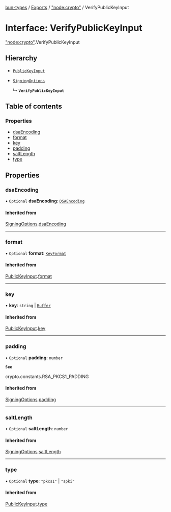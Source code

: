 [bun-types](https://github.com/oven-sh/bun-types/blob/master/api-docs/README.md) / [Exports](https://github.com/oven-sh/bun-types/blob/master/api-docs/modules.md) / ["node:crypto"](https://github.com/oven-sh/bun-types/blob/master/api-docs/modules/node_crypto_.md) / VerifyPublicKeyInput

# Interface: VerifyPublicKeyInput

["node:crypto"](https://github.com/oven-sh/bun-types/blob/master/api-docs/modules/node_crypto_.md).VerifyPublicKeyInput

## Hierarchy

- [`PublicKeyInput`](https://github.com/oven-sh/bun-types/blob/master/api-docs/interfaces/crypto_.PublicKeyInput.md)

- [`SigningOptions`](https://github.com/oven-sh/bun-types/blob/master/api-docs/interfaces/crypto_.SigningOptions.md)

  ↳ **`VerifyPublicKeyInput`**

## Table of contents

### Properties

- [dsaEncoding](https://github.com/oven-sh/bun-types/blob/master/api-docs/interfaces/node_crypto_.VerifyPublicKeyInput.md#dsaencoding)
- [format](https://github.com/oven-sh/bun-types/blob/master/api-docs/interfaces/node_crypto_.VerifyPublicKeyInput.md#format)
- [key](https://github.com/oven-sh/bun-types/blob/master/api-docs/interfaces/node_crypto_.VerifyPublicKeyInput.md#key)
- [padding](https://github.com/oven-sh/bun-types/blob/master/api-docs/interfaces/node_crypto_.VerifyPublicKeyInput.md#padding)
- [saltLength](https://github.com/oven-sh/bun-types/blob/master/api-docs/interfaces/node_crypto_.VerifyPublicKeyInput.md#saltlength)
- [type](https://github.com/oven-sh/bun-types/blob/master/api-docs/interfaces/node_crypto_.VerifyPublicKeyInput.md#type)

## Properties

### dsaEncoding

• `Optional` **dsaEncoding**: [`DSAEncoding`](https://github.com/oven-sh/bun-types/blob/master/api-docs/modules/crypto_.md#dsaencoding)

#### Inherited from

[SigningOptions](https://github.com/oven-sh/bun-types/blob/master/api-docs/interfaces/crypto_.SigningOptions.md).[dsaEncoding](https://github.com/oven-sh/bun-types/blob/master/api-docs/interfaces/crypto_.SigningOptions.md#dsaencoding)

___

### format

• `Optional` **format**: [`KeyFormat`](https://github.com/oven-sh/bun-types/blob/master/api-docs/modules/crypto_.md#keyformat)

#### Inherited from

[PublicKeyInput](https://github.com/oven-sh/bun-types/blob/master/api-docs/interfaces/crypto_.PublicKeyInput.md).[format](https://github.com/oven-sh/bun-types/blob/master/api-docs/interfaces/crypto_.PublicKeyInput.md#format)

___

### key

• **key**: `string` \| [`Buffer`](https://github.com/oven-sh/bun-types/blob/master/api-docs/modules/buffer_.md#buffer)

#### Inherited from

[PublicKeyInput](https://github.com/oven-sh/bun-types/blob/master/api-docs/interfaces/crypto_.PublicKeyInput.md).[key](https://github.com/oven-sh/bun-types/blob/master/api-docs/interfaces/crypto_.PublicKeyInput.md#key)

___

### padding

• `Optional` **padding**: `number`

**`See`**

crypto.constants.RSA_PKCS1_PADDING

#### Inherited from

[SigningOptions](https://github.com/oven-sh/bun-types/blob/master/api-docs/interfaces/crypto_.SigningOptions.md).[padding](https://github.com/oven-sh/bun-types/blob/master/api-docs/interfaces/crypto_.SigningOptions.md#padding)

___

### saltLength

• `Optional` **saltLength**: `number`

#### Inherited from

[SigningOptions](https://github.com/oven-sh/bun-types/blob/master/api-docs/interfaces/crypto_.SigningOptions.md).[saltLength](https://github.com/oven-sh/bun-types/blob/master/api-docs/interfaces/crypto_.SigningOptions.md#saltlength)

___

### type

• `Optional` **type**: ``"pkcs1"`` \| ``"spki"``

#### Inherited from

[PublicKeyInput](https://github.com/oven-sh/bun-types/blob/master/api-docs/interfaces/crypto_.PublicKeyInput.md).[type](https://github.com/oven-sh/bun-types/blob/master/api-docs/interfaces/crypto_.PublicKeyInput.md#type)
